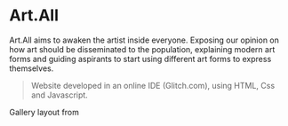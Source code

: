 <h1>Art.All</h1>

<p>Art.All aims to awaken the artist inside everyone. Exposing our opinion on how art should be disseminated to the population, explaining modern art forms and guiding aspirants to start using different art forms to express themselves.

> Website developed in an online IDE (Glitch.com), using HTML, Css and Javascript.

<p>Gallery layout from </p>

